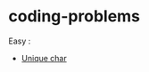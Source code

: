# coding-problems

Easy :

- [Unique char](https://github.com/evilz/coding-problems/tree/master/coding-problems/UniqueChar)
